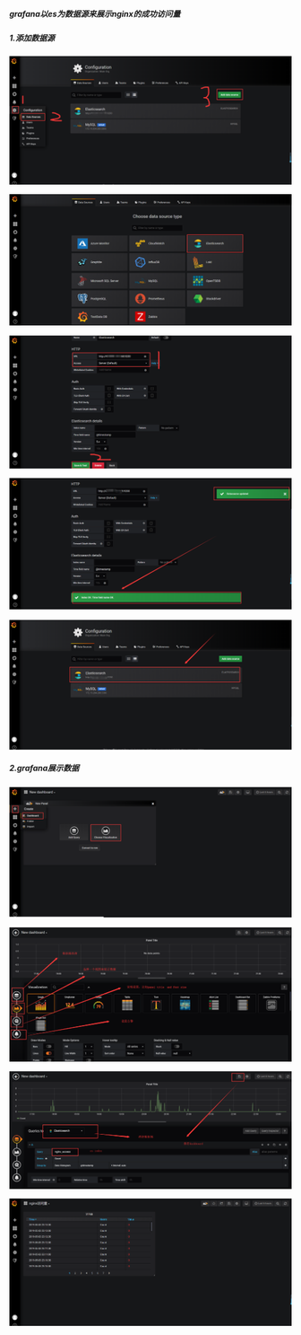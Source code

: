 ##### grafana以es为数据源来展示nginx的成功访问量

##### 1.添加数据源

![配置数据源](https://github.com/sunsharing-note/elk/blob/master/config_datasource.png "配置数据源")

![选择数据源类型](https://github.com/sunsharing-note/elk/blob/master/select_data_type.png "选择数据源类型")

![](https://github.com/sunsharing-note/elk/blob/master/config_test.png)

![](https://github.com/sunsharing-note/elk/blob/master/success.png)

![](https://github.com/sunsharing-note/elk/blob/master/confirm.png)

##### 2.grafana展示数据

![](https://github.com/sunsharing-note/elk/blob/master/config_dashboard.png)

![](https://github.com/sunsharing-note/elk/blob/master/detail_config.png)

![](https://github.com/sunsharing-note/elk/blob/master/select_es_index.png)

![](https://github.com/sunsharing-note/elk/blob/master/result.png)
